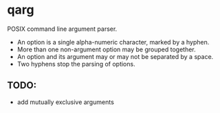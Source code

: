 # qarg
POSIX command line argument parser.

- An option is a single alpha-numeric character, marked by a hyphen.
- More than one non-argument option may be grouped together.
- An option and its argument may or may not be separated by a space.
- Two hyphens stop the parsing of options.

## TODO:
- add mutually exclusive arguments
